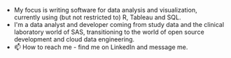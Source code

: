 - My focus is writing software for data analysis and visualization, currently using (but not restricted to) R, Tableau and SQL.
- I'm a data analyst and developer coming from study data and the clinical laboratory world of SAS, transitioning to the world of open source development and cloud data engineering.
- 📫 How to reach me - find me on LinkedIn and message me.

